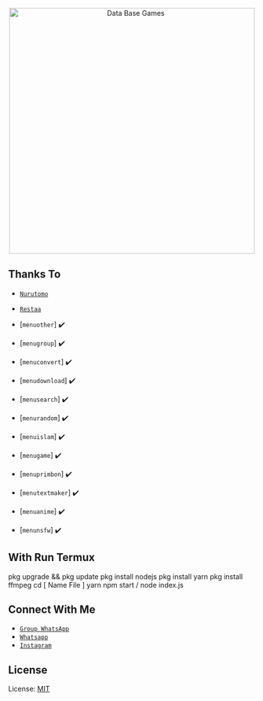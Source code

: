 <p align="center">
<img src="https://telegra.ph/file/7a851dc177fb7959bedc1.jpg" alt="Data Base Games" width="500"/>

## Thanks To
* [`Nurutomo`](https://github.com/BochilTeam)
* [`Restaa`](https://github.com/Restaa)

* [`menuother`] ✔️
* [`menugroup`] ✔️
* [`menuconvert`] ✔️
* [`menudownload`] ✔️
* [`menusearch`] ✔️
* [`menurandom`] ✔️
* [`menuislam`] ✔️
* [`menugame`] ✔️
* [`menuprimbon`] ✔️
* [`menutextmaker`] ✔️
* [`menuanime`] ✔️
* [`menunsfw`] ✔️


## With Run Termux 

pkg upgrade && pkg update
pkg install nodejs
pkg install yarn
pkg install ffmpeg
cd [ Name File ]
yarn
npm start / node index.js

## Connect With Me
* [`Group WhatsApp`](https://chat.whatsapp.com/IVmyObV0quv8j7fpNomn6j)
* [`Whatsapp`](https://wa.me/6283853152230?text=Assalamualaikum)
* [`Instagram`](https://instagram.com/is`t_me_rw)


## License
License: [MIT](https://en.wikipedia.org/wiki/MIT_License)
